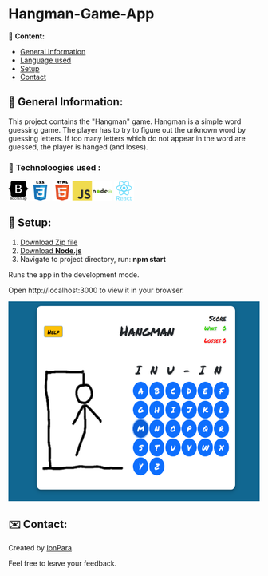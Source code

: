 # Hangman-Game-App

📃 **Content:**
- [General Information ](#General-Information)
- [Language used](#languages)
- [Setup](#setup)
- [Contact](#contact)

 ## 📑 General Information:
This project contains the "Hangman" game.
Hangman is a simple word guessing game. The player has to try to figure out the unknown word by guessing letters. If too many letters which do not appear in the word are guessed, the player is hanged (and loses).

### 🔣 <a id="languages">Technoloogies used </a>:

<p align="left"><img src="https://raw.githubusercontent.com/devicons/devicon/master/icons/bootstrap/bootstrap-plain-wordmark.svg" alt="bootstrap" width="40" height="40"/> <img src="https://raw.githubusercontent.com/devicons/devicon/master/icons/css3/css3-original-wordmark.svg" alt="css3" width="40" height="40"/> <img src="https://raw.githubusercontent.com/devicons/devicon/master/icons/html5/html5-original-wordmark.svg" alt="html5" width="40" height="40"/><img src="https://raw.githubusercontent.com/devicons/devicon/master/icons/javascript/javascript-original.svg" alt="javascript" width="40" height="40"/><img src="https://raw.githubusercontent.com/devicons/devicon/master/icons/nodejs/nodejs-original-wordmark.svg" alt="nodejs" width="40" height="40"/> <img src="https://raw.githubusercontent.com/devicons/devicon/master/icons/react/react-original-wordmark.svg" alt="react" width="40" height="40"/> <img </p>

## 📘 <a id="setup">Setup</a>:

1. [Download Zip file](https://github.com/IonPara/hangman-game-app/archive/refs/heads/master.zip)
2. [Download **Node.js**](https://nodejs.org/dist/v18.13.0/node-v18.13.0-x64.msi)
3. Navigate to project directory, run: **npm start**

Runs the app in the development mode.

Open http://localhost:3000 to view it in your browser.

<img src="/src/hangmanDrawings/hangman-screenshot.png" alt="Hangman" style="height: 400px; width:600px;"/>

## ✉️ <a id="contact">Contact</a>:

Created by [IonPara](https://github.com/IonPara).

Feel free to leave your feedback.


